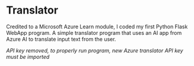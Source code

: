 # Translator
Credited to a Microsoft Azure Learn module, I coded my first Python Flask WebApp program.
A simple translator program that uses an AI app from Azure AI to translate input text from the user.

*API key removed, to properly run program, new Azure translator API key must be imported*
